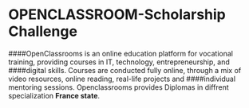 # OPENCLASSROOM-Scholarship Challenge
####OpenClassrooms is an online education platform for vocational training, providing courses in IT, technology, entrepreneurship, and ####digital skills. Courses are conducted fully online, through a mix of video resources, online reading, real-life projects and ####individual mentoring sessions. Openclassrooms provides Diplomas in diffrent specialization **France state**.


